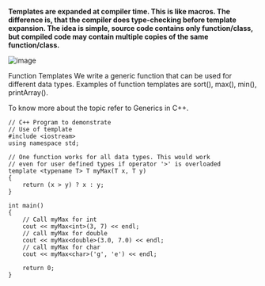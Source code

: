 **Templates are expanded at compiler time. This is like macros. 
The difference is, that the compiler does type-checking before template expansion. 
The idea is simple, source code contains only function/class, but compiled code may contain multiple copies of the same function/class.**

![image](https://github.com/user-attachments/assets/74a9da18-f891-414b-9749-296b087a8ee4)

Function Templates
We write a generic function that can be used for different data types. Examples of function templates are sort(), max(), min(), printArray(). 

To know more about the topic refer to Generics in C++.
```
// C++ Program to demonstrate
// Use of template
#include <iostream>
using namespace std;

// One function works for all data types. This would work
// even for user defined types if operator '>' is overloaded
template <typename T> T myMax(T x, T y)
{
    return (x > y) ? x : y;
}

int main()
{
    // Call myMax for int
    cout << myMax<int>(3, 7) << endl;
    // call myMax for double
    cout << myMax<double>(3.0, 7.0) << endl;
    // call myMax for char
    cout << myMax<char>('g', 'e') << endl;

    return 0;
}
```

